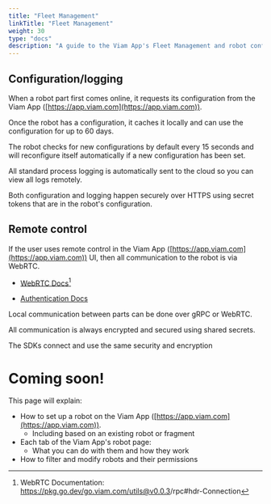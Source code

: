 ```yaml
---
title: "Fleet Management"
linkTitle: "Fleet Management"
weight: 30
type: "docs"
description: "A guide to the Viam App's Fleet Management and robot configuration/control functionality"
---
```


## Configuration/logging
When a robot part first comes online, it requests its configuration from the Viam App ([https://app.viam.com](https://app.viam.com)).

Once the robot has a configuration, it caches it locally and can use the configuration for up to 60 days.

The robot checks for new configurations by default every 15 seconds and will reconfigure itself automatically if a new configuration has been set.

All standard process logging is automatically sent to the cloud so you can view all logs remotely.

Both configuration and logging happen securely over HTTPS using secret tokens that are in the robot's configuration.

## Remote control    

If the user uses remote control in the Viam App ([https://app.viam.com](https://app.viam.com)) UI, then all communication to the robot is via WebRTC.

* <a href="https://pkg.go.dev/go.viam.com/utils@v0.0.3/rpc#hdr-Connection" target="_blank">WebRTC Docs</a>[^webrtc]

* [Authentication Docs](../../security)

[^webrtc]:WebRTC Documentation: <a href="https://pkg.go.dev/go.viam.com/utils@v0.0.3/rpc#hdr-Connection" target="_blank">ht<span></span>tps://pkg.go.dev/go.viam.com/utils@v0.0.3/rpc#hdr-Connection</a>

Local communication between parts can be done over gRPC or WebRTC.

All communication is always encrypted and secured using shared secrets.

The SDKs connect and use the same security and encryption

# Coming soon!
This page will explain:

- How to set up a robot on the Viam App ([https://app.viam.com](https://app.viam.com)).
  - Including based on an existing robot or fragment
- Each tab of the Viam App's robot page:
  - What you can do with them and how they work
- How to filter and modify robots and their permissions
